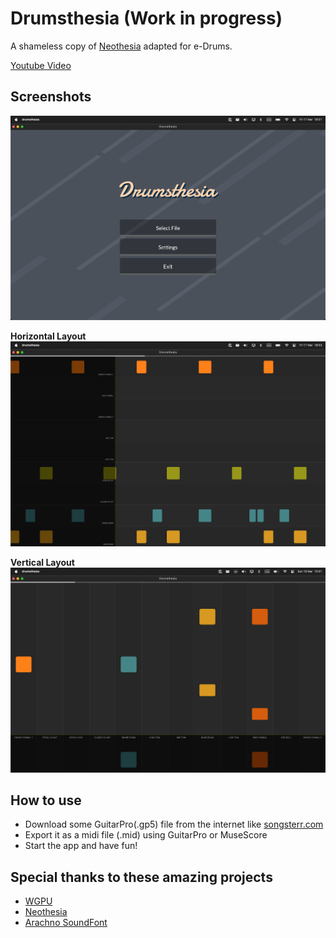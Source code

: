 # Drumsthesia (Work in progress)
A shameless copy of [Neothesia](https://github.com/PolyMeilex/Neothesia) adapted for e-Drums.

[Youtube Video](https://youtu.be/cx1214efD6o)

## Screenshots

![menu](./docs/assets/menu.png)

**Horizontal Layout**
![playing horizontal](./docs/assets/playing.png)

**Vertical Layout**
![playing vertical](./docs/assets/playing_vertical.png)

## How to use
 - Download some GuitarPro(.gp5) file from the internet like [songsterr.com](https://songsterr.com)
 - Export it as a midi file (.mid) using GuitarPro or MuseScore
 - Start the app and have fun!

## Special thanks to these amazing projects

- [WGPU](https://wgpu.rs/)
- [Neothesia](https://github.com/PolyMeilex/Neothesia)
- [Arachno SoundFont](https://www.arachnosoft.com/main/soundfont.php)
